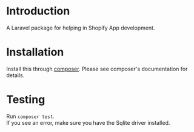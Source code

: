 # Introduction

A Laravel package for helping in Shopify App development.

# Installation

Install this through [composer](https://getcomposer.org/). Please see composer's documentation for details.

# Testing

Run `composer test`.  
If you see an error, make sure you have the Sqlite driver installed.
